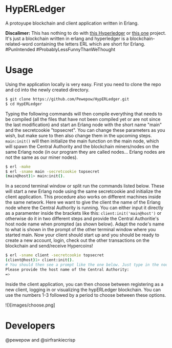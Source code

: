 # HypERLedger
A protoyupe blockchain and client application written in Erlang.

**Discalimer:** This has nothing to do with [this Hyperledger](https://www.hyperledger.org/) or [this one](https://www.ibm.com/blockchain/hyperledger) project. It's just a blockchain written in erlang and hyperledger is a blockchain-related-word containing the letters ERL which are short for Erlang. #PunIntended #ProbablyLessFunnyThanWeThought 

# Usage
Using the application locally is very easy. First you need to clone the repo and cd into the newly created directory.
```bash
$ git clone https://github.com/Pewepow/HypERLedger.git
$ cd HypERLedger
```
Typing the following commands will then compile everything that needs to be compiled (all the files that have not been compiled yet or are not since the last modification) and start an Erlang node with the short name "main" and the secretcookie "topsecret". You can change these parameters as you wish, but make sure to then also change them in the upcoming steps. `main:init()` will then initialize the main function on the main node, which will spawn the Central Authority and the blockchain miners/nodes on the same Erlang node (in our program they are called nodes... Erlang nodes are not the same as our miner nodes).

```bash
$ erl -make
$ erl -sname main -secretcookie topsecret
(main@host)1> main:init().
```

In a second terminal window or split run the commands listed below. These will start a new Erlang node using the same secretcookie and initialize the client application. This procedure also works on different machines inside the same network. Here we want to give the client the name of the Erlang node where the Central Authority is running. You can either input it directly as a paramenter inside the brackets like this: `client:init('main@host')` or otherwise do it in two different steps and provide the Central Authoritie's host node name when prompted (as shown below). Adapt the node's name to what is shown in the prompt of the other terminal window where you started main. Now your client should start up and you should be ready to create a new account, login, check out the other transactions on the blockchain and send/receive Hypercoins!

```bash
$ erl -sname client -secretcookie topsecret
(client@host)1> client:init().
# You should then see a prompt like the one below. Just type in the node's name without any quotes
Please provide the host name of the Central Authority:
=> 

```

Inside the client application, you can then choose between registering as a new client, logging in or visualizing the hypERLedger blockchain. You can use the numbers 1-3 followed by a period to choose between these options. 

!()[images/choose.png]


# Developers
@pewepow and @sirfrankiecrisp
